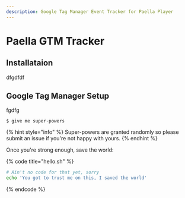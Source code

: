 ```yaml
---
description: Google Tag Manager Event Tracker for Paella Player
---
```


# Paella GTM Tracker

## Installataion

dfgdfdf

## Google Tag Manager Setup

fgdfg

```text
$ give me super-powers
```

{% hint style="info" %}
Super-powers are granted randomly so please submit an issue if you're not happy with yours.
{% endhint %}

Once you're strong enough, save the world:

{% code title="hello.sh" %}
```bash
# Ain't no code for that yet, sorry
echo 'You got to trust me on this, I saved the world'
```
{% endcode %}

